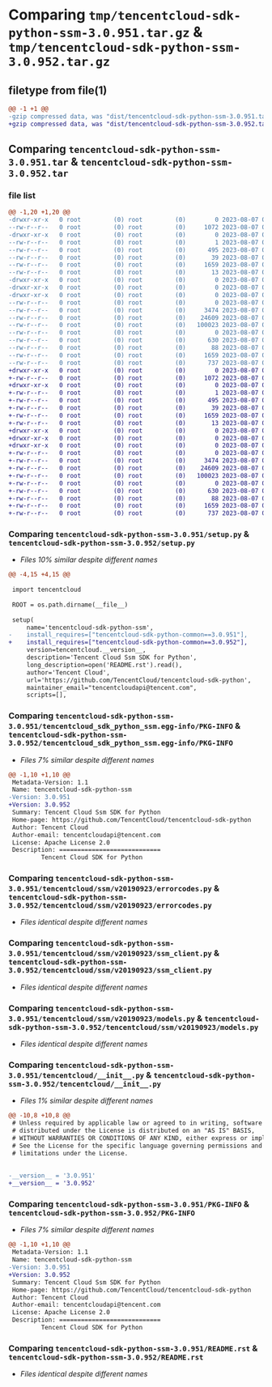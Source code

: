 # Comparing `tmp/tencentcloud-sdk-python-ssm-3.0.951.tar.gz` & `tmp/tencentcloud-sdk-python-ssm-3.0.952.tar.gz`

## filetype from file(1)

```diff
@@ -1 +1 @@
-gzip compressed data, was "dist/tencentcloud-sdk-python-ssm-3.0.951.tar", last modified: Mon Aug  7 00:33:44 2023, max compression
+gzip compressed data, was "dist/tencentcloud-sdk-python-ssm-3.0.952.tar", last modified: Mon Aug  7 09:01:41 2023, max compression
```

## Comparing `tencentcloud-sdk-python-ssm-3.0.951.tar` & `tencentcloud-sdk-python-ssm-3.0.952.tar`

### file list

```diff
@@ -1,20 +1,20 @@
-drwxr-xr-x   0 root         (0) root         (0)        0 2023-08-07 00:33:44.000000 tencentcloud-sdk-python-ssm-3.0.951/
--rw-r--r--   0 root         (0) root         (0)     1072 2023-08-07 00:33:43.000000 tencentcloud-sdk-python-ssm-3.0.951/setup.py
-drwxr-xr-x   0 root         (0) root         (0)        0 2023-08-07 00:33:44.000000 tencentcloud-sdk-python-ssm-3.0.951/tencentcloud_sdk_python_ssm.egg-info/
--rw-r--r--   0 root         (0) root         (0)        1 2023-08-07 00:33:44.000000 tencentcloud-sdk-python-ssm-3.0.951/tencentcloud_sdk_python_ssm.egg-info/dependency_links.txt
--rw-r--r--   0 root         (0) root         (0)      495 2023-08-07 00:33:44.000000 tencentcloud-sdk-python-ssm-3.0.951/tencentcloud_sdk_python_ssm.egg-info/SOURCES.txt
--rw-r--r--   0 root         (0) root         (0)       39 2023-08-07 00:33:44.000000 tencentcloud-sdk-python-ssm-3.0.951/tencentcloud_sdk_python_ssm.egg-info/requires.txt
--rw-r--r--   0 root         (0) root         (0)     1659 2023-08-07 00:33:44.000000 tencentcloud-sdk-python-ssm-3.0.951/tencentcloud_sdk_python_ssm.egg-info/PKG-INFO
--rw-r--r--   0 root         (0) root         (0)       13 2023-08-07 00:33:44.000000 tencentcloud-sdk-python-ssm-3.0.951/tencentcloud_sdk_python_ssm.egg-info/top_level.txt
-drwxr-xr-x   0 root         (0) root         (0)        0 2023-08-07 00:33:44.000000 tencentcloud-sdk-python-ssm-3.0.951/tencentcloud/
-drwxr-xr-x   0 root         (0) root         (0)        0 2023-08-07 00:33:44.000000 tencentcloud-sdk-python-ssm-3.0.951/tencentcloud/ssm/
-drwxr-xr-x   0 root         (0) root         (0)        0 2023-08-07 00:33:44.000000 tencentcloud-sdk-python-ssm-3.0.951/tencentcloud/ssm/v20190923/
--rw-r--r--   0 root         (0) root         (0)        0 2023-08-07 00:33:43.000000 tencentcloud-sdk-python-ssm-3.0.951/tencentcloud/ssm/v20190923/__init__.py
--rw-r--r--   0 root         (0) root         (0)     3474 2023-08-07 00:33:43.000000 tencentcloud-sdk-python-ssm-3.0.951/tencentcloud/ssm/v20190923/errorcodes.py
--rw-r--r--   0 root         (0) root         (0)    24609 2023-08-07 00:33:43.000000 tencentcloud-sdk-python-ssm-3.0.951/tencentcloud/ssm/v20190923/ssm_client.py
--rw-r--r--   0 root         (0) root         (0)   100023 2023-08-07 00:33:43.000000 tencentcloud-sdk-python-ssm-3.0.951/tencentcloud/ssm/v20190923/models.py
--rw-r--r--   0 root         (0) root         (0)        0 2023-08-07 00:33:43.000000 tencentcloud-sdk-python-ssm-3.0.951/tencentcloud/ssm/__init__.py
--rw-r--r--   0 root         (0) root         (0)      630 2023-08-07 00:33:43.000000 tencentcloud-sdk-python-ssm-3.0.951/tencentcloud/__init__.py
--rw-r--r--   0 root         (0) root         (0)       88 2023-08-07 00:33:44.000000 tencentcloud-sdk-python-ssm-3.0.951/setup.cfg
--rw-r--r--   0 root         (0) root         (0)     1659 2023-08-07 00:33:44.000000 tencentcloud-sdk-python-ssm-3.0.951/PKG-INFO
--rw-r--r--   0 root         (0) root         (0)      737 2023-08-07 00:33:43.000000 tencentcloud-sdk-python-ssm-3.0.951/README.rst
+drwxr-xr-x   0 root         (0) root         (0)        0 2023-08-07 09:01:41.000000 tencentcloud-sdk-python-ssm-3.0.952/
+-rw-r--r--   0 root         (0) root         (0)     1072 2023-08-07 09:01:41.000000 tencentcloud-sdk-python-ssm-3.0.952/setup.py
+drwxr-xr-x   0 root         (0) root         (0)        0 2023-08-07 09:01:41.000000 tencentcloud-sdk-python-ssm-3.0.952/tencentcloud_sdk_python_ssm.egg-info/
+-rw-r--r--   0 root         (0) root         (0)        1 2023-08-07 09:01:41.000000 tencentcloud-sdk-python-ssm-3.0.952/tencentcloud_sdk_python_ssm.egg-info/dependency_links.txt
+-rw-r--r--   0 root         (0) root         (0)      495 2023-08-07 09:01:41.000000 tencentcloud-sdk-python-ssm-3.0.952/tencentcloud_sdk_python_ssm.egg-info/SOURCES.txt
+-rw-r--r--   0 root         (0) root         (0)       39 2023-08-07 09:01:41.000000 tencentcloud-sdk-python-ssm-3.0.952/tencentcloud_sdk_python_ssm.egg-info/requires.txt
+-rw-r--r--   0 root         (0) root         (0)     1659 2023-08-07 09:01:41.000000 tencentcloud-sdk-python-ssm-3.0.952/tencentcloud_sdk_python_ssm.egg-info/PKG-INFO
+-rw-r--r--   0 root         (0) root         (0)       13 2023-08-07 09:01:41.000000 tencentcloud-sdk-python-ssm-3.0.952/tencentcloud_sdk_python_ssm.egg-info/top_level.txt
+drwxr-xr-x   0 root         (0) root         (0)        0 2023-08-07 09:01:41.000000 tencentcloud-sdk-python-ssm-3.0.952/tencentcloud/
+drwxr-xr-x   0 root         (0) root         (0)        0 2023-08-07 09:01:41.000000 tencentcloud-sdk-python-ssm-3.0.952/tencentcloud/ssm/
+drwxr-xr-x   0 root         (0) root         (0)        0 2023-08-07 09:01:41.000000 tencentcloud-sdk-python-ssm-3.0.952/tencentcloud/ssm/v20190923/
+-rw-r--r--   0 root         (0) root         (0)        0 2023-08-07 09:01:41.000000 tencentcloud-sdk-python-ssm-3.0.952/tencentcloud/ssm/v20190923/__init__.py
+-rw-r--r--   0 root         (0) root         (0)     3474 2023-08-07 09:01:41.000000 tencentcloud-sdk-python-ssm-3.0.952/tencentcloud/ssm/v20190923/errorcodes.py
+-rw-r--r--   0 root         (0) root         (0)    24609 2023-08-07 09:01:41.000000 tencentcloud-sdk-python-ssm-3.0.952/tencentcloud/ssm/v20190923/ssm_client.py
+-rw-r--r--   0 root         (0) root         (0)   100023 2023-08-07 09:01:41.000000 tencentcloud-sdk-python-ssm-3.0.952/tencentcloud/ssm/v20190923/models.py
+-rw-r--r--   0 root         (0) root         (0)        0 2023-08-07 09:01:41.000000 tencentcloud-sdk-python-ssm-3.0.952/tencentcloud/ssm/__init__.py
+-rw-r--r--   0 root         (0) root         (0)      630 2023-08-07 09:01:41.000000 tencentcloud-sdk-python-ssm-3.0.952/tencentcloud/__init__.py
+-rw-r--r--   0 root         (0) root         (0)       88 2023-08-07 09:01:41.000000 tencentcloud-sdk-python-ssm-3.0.952/setup.cfg
+-rw-r--r--   0 root         (0) root         (0)     1659 2023-08-07 09:01:41.000000 tencentcloud-sdk-python-ssm-3.0.952/PKG-INFO
+-rw-r--r--   0 root         (0) root         (0)      737 2023-08-07 09:01:41.000000 tencentcloud-sdk-python-ssm-3.0.952/README.rst
```

### Comparing `tencentcloud-sdk-python-ssm-3.0.951/setup.py` & `tencentcloud-sdk-python-ssm-3.0.952/setup.py`

 * *Files 10% similar despite different names*

```diff
@@ -4,15 +4,15 @@
 
 import tencentcloud
 
 ROOT = os.path.dirname(__file__)
 
 setup(
     name='tencentcloud-sdk-python-ssm',
-    install_requires=["tencentcloud-sdk-python-common==3.0.951"],
+    install_requires=["tencentcloud-sdk-python-common==3.0.952"],
     version=tencentcloud.__version__,
     description='Tencent Cloud Ssm SDK for Python',
     long_description=open('README.rst').read(),
     author='Tencent Cloud',
     url='https://github.com/TencentCloud/tencentcloud-sdk-python',
     maintainer_email="tencentcloudapi@tencent.com",
     scripts=[],
```

### Comparing `tencentcloud-sdk-python-ssm-3.0.951/tencentcloud_sdk_python_ssm.egg-info/PKG-INFO` & `tencentcloud-sdk-python-ssm-3.0.952/tencentcloud_sdk_python_ssm.egg-info/PKG-INFO`

 * *Files 7% similar despite different names*

```diff
@@ -1,10 +1,10 @@
 Metadata-Version: 1.1
 Name: tencentcloud-sdk-python-ssm
-Version: 3.0.951
+Version: 3.0.952
 Summary: Tencent Cloud Ssm SDK for Python
 Home-page: https://github.com/TencentCloud/tencentcloud-sdk-python
 Author: Tencent Cloud
 Author-email: tencentcloudapi@tencent.com
 License: Apache License 2.0
 Description: ============================
         Tencent Cloud SDK for Python
```

### Comparing `tencentcloud-sdk-python-ssm-3.0.951/tencentcloud/ssm/v20190923/errorcodes.py` & `tencentcloud-sdk-python-ssm-3.0.952/tencentcloud/ssm/v20190923/errorcodes.py`

 * *Files identical despite different names*

### Comparing `tencentcloud-sdk-python-ssm-3.0.951/tencentcloud/ssm/v20190923/ssm_client.py` & `tencentcloud-sdk-python-ssm-3.0.952/tencentcloud/ssm/v20190923/ssm_client.py`

 * *Files identical despite different names*

### Comparing `tencentcloud-sdk-python-ssm-3.0.951/tencentcloud/ssm/v20190923/models.py` & `tencentcloud-sdk-python-ssm-3.0.952/tencentcloud/ssm/v20190923/models.py`

 * *Files identical despite different names*

### Comparing `tencentcloud-sdk-python-ssm-3.0.951/tencentcloud/__init__.py` & `tencentcloud-sdk-python-ssm-3.0.952/tencentcloud/__init__.py`

 * *Files 1% similar despite different names*

```diff
@@ -10,8 +10,8 @@
 # Unless required by applicable law or agreed to in writing, software
 # distributed under the License is distributed on an "AS IS" BASIS,
 # WITHOUT WARRANTIES OR CONDITIONS OF ANY KIND, either express or implied.
 # See the License for the specific language governing permissions and
 # limitations under the License.
 
 
-__version__ = '3.0.951'
+__version__ = '3.0.952'
```

### Comparing `tencentcloud-sdk-python-ssm-3.0.951/PKG-INFO` & `tencentcloud-sdk-python-ssm-3.0.952/PKG-INFO`

 * *Files 7% similar despite different names*

```diff
@@ -1,10 +1,10 @@
 Metadata-Version: 1.1
 Name: tencentcloud-sdk-python-ssm
-Version: 3.0.951
+Version: 3.0.952
 Summary: Tencent Cloud Ssm SDK for Python
 Home-page: https://github.com/TencentCloud/tencentcloud-sdk-python
 Author: Tencent Cloud
 Author-email: tencentcloudapi@tencent.com
 License: Apache License 2.0
 Description: ============================
         Tencent Cloud SDK for Python
```

### Comparing `tencentcloud-sdk-python-ssm-3.0.951/README.rst` & `tencentcloud-sdk-python-ssm-3.0.952/README.rst`

 * *Files identical despite different names*


